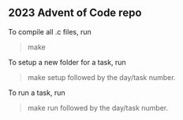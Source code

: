 2023 Advent of Code repo
----
To compile all .c files, run 
> make

To setup a new folder for a task, run 
> make setup
followed by the day/task number.

To run a task, run 
> make run
followed by the day/task number. 